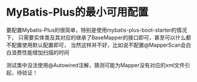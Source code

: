 # MyBatis-Plus的最小可用配置

要配置Mybatis-Plus的很简单，特别是使用mybatis-plus-boot-starter的情况下，
只需要实体类及其对应的继承了BaseMapper的接口即可，甚至可以什么都不配置使用默认配置即可，
当然这样并不好，比如说不配置@MapperScan会白白浪费性能增加扫描的时间

测试类中没法使用@Autowired注解，猜测可能为Mapper没有对应的xml文件引起，待验证！
